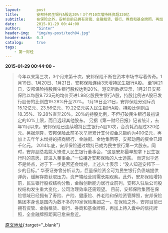 ```yaml
---
layout:       post
title:        安邦持民生银行A股达20%！3个月10次增持耗资超320亿
subtitle:     在保险之外，安邦目前已拥有资管、金融租赁、银行、券商和基金牌照，再加上待入囊中的信托牌照，全金融牌照距离已愈来愈近。
date:         2015-01-29 00:44:00
author:       "Sinter"
header-img:   "img/my-post/tech04.jpg"
header-mask:  0.3
catalog:      true
tags:
    - 第一财经
---
```


**2015-01-29 00:44:00**  **-**

> 今年以来第三次，3个月来第十次，安邦保险不断在资本市场书写着传奇。1月19日、1月20日、1月21日，安邦保险连续3天增持民生银行A股。
至1月21日，安邦保险持股民生银行股权达到20%。港交所数据显示，1月21日安邦保险以每股9.723元的均价买进1.98亿股民生银行A股，持股比例占A股已发行股份的比例由19.28%升至20%。
1月19日至21日，安邦保险分别斥资15.12亿元、23.56亿元、19.22亿元买入民生银行A股，持股比例则由18.35%、19.28%直奔20%。20%的持股比例，不但打破民生银行最初设定的10%上限，而且远超其他股东。
另据《第一财经日报》记者统计，去年11月以来，安邦保险已连续增持民生银行A股10次，合资耗资超过320亿元。另据测算，安邦保险此前多次举牌累计支付资金总额约为400亿元，再加上去年年末增持的招商银行、金融街、金地集团等，安邦动用的资金已超千亿元。
2014年底，安邦保险通过增持已成为民生银行第一大股东。同时，安邦副总裁姚大锋进入民生银行董事会，“这是安邦最早想拿下民生银行时的意愿，即进入董事会。”一位接近安邦保险的人士透露。
而这似乎还不是终点，对于下一步是否还会增持，上述人士表示：“没人知道安邦下一步的目标。”
华泰证券曾分析认为，巨量保险资金可为民生银行负债端提供弹药，缓解存款获取压力，资产端经营则需长期观察。此外，安邦保险增持前，民生银行股权结构分散，金融创新能力居行业前列，安邦入驻后公司股权结构发生重大变化，公司治理效率还需观望。
目前，安邦保险集团在保险领域已经拥有了寿险、产险、健康险、养老险和保险资管牌照，安邦保险集团本身也是国内为数不多的10家保险集团之一。在保险之外，安邦目前已拥有资管、金融租赁、银行、券商和基金牌照，再加上待入囊中的信托牌照，全金融牌照距离已愈来愈近。


[原文地址](http://www.yicai.com/news/4569455.html){:target="_blank"}


